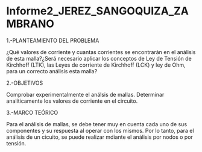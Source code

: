 # Informe2_JEREZ_SANGOQUIZA_ZAMBRANO


1.-PLANTEAMIENTO DEL PROBLEMA

¿Qué valores de corriente y cuantas corrientes se encontrarán en el análisis de esta malla?¿Será necesario aplicar los conceptos de Ley de Tensión de Kirchhoff (LTK), las Leyes de corriente de Kirchhoff (LCK) y ley de Ohm, para un correcto análisis esta malla?

2.-OBJETIVOS

Comprobar experimentalmente el análsis de mallas.
Determinar analíticamente los valores de corriente en el circuito.

3.-MARCO TEÓRICO

Para el análisis de mallas, se debe tener muy en cuenta cada uno de sus componentes y su respuesta al operar con los mismos. Por lo tanto, para el análisis de un cicuito, se puede realizar mdiante el análisis por nodos o por tensión.

